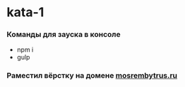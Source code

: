 # kata-1

### Команды для зауска в консоле

- npm i
- gulp

### Раместил вёрстку на домене [mosrembytrus.ru](//mosrembytrus.ru/)

